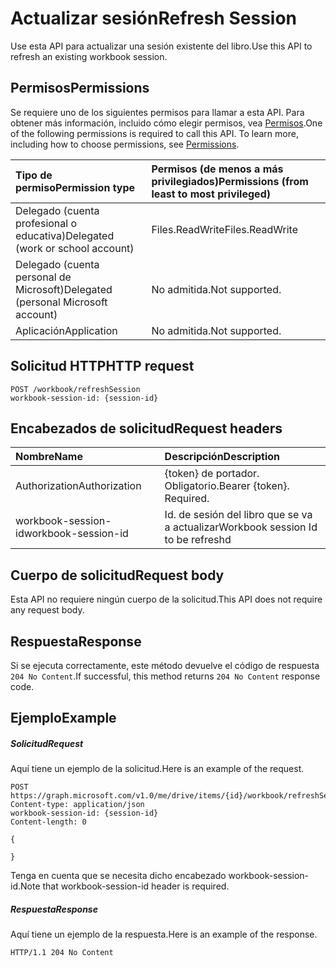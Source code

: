 # <a name="refresh-session"></a><span data-ttu-id="69d2a-101">Actualizar sesión</span><span class="sxs-lookup"><span data-stu-id="69d2a-101">Refresh Session</span></span>

<span data-ttu-id="69d2a-102">Use esta API para actualizar una sesión existente del libro.</span><span class="sxs-lookup"><span data-stu-id="69d2a-102">Use this API to refresh an existing workbook session.</span></span> 

## <a name="permissions"></a><span data-ttu-id="69d2a-103">Permisos</span><span class="sxs-lookup"><span data-stu-id="69d2a-103">Permissions</span></span>
<span data-ttu-id="69d2a-p101">Se requiere uno de los siguientes permisos para llamar a esta API. Para obtener más información, incluido cómo elegir permisos, vea [Permisos](../../../concepts/permissions_reference.md).</span><span class="sxs-lookup"><span data-stu-id="69d2a-p101">One of the following permissions is required to call this API. To learn more, including how to choose permissions, see [Permissions](../../../concepts/permissions_reference.md).</span></span>

|<span data-ttu-id="69d2a-106">Tipo de permiso</span><span class="sxs-lookup"><span data-stu-id="69d2a-106">Permission type</span></span>      | <span data-ttu-id="69d2a-107">Permisos (de menos a más privilegiados)</span><span class="sxs-lookup"><span data-stu-id="69d2a-107">Permissions (from least to most privileged)</span></span>              |
|:--------------------|:---------------------------------------------------------|
|<span data-ttu-id="69d2a-108">Delegado (cuenta profesional o educativa)</span><span class="sxs-lookup"><span data-stu-id="69d2a-108">Delegated (work or school account)</span></span> | <span data-ttu-id="69d2a-109">Files.ReadWrite</span><span class="sxs-lookup"><span data-stu-id="69d2a-109">Files.ReadWrite</span></span>    |
|<span data-ttu-id="69d2a-110">Delegado (cuenta personal de Microsoft)</span><span class="sxs-lookup"><span data-stu-id="69d2a-110">Delegated (personal Microsoft account)</span></span> | <span data-ttu-id="69d2a-111">No admitida.</span><span class="sxs-lookup"><span data-stu-id="69d2a-111">Not supported.</span></span>    |
|<span data-ttu-id="69d2a-112">Aplicación</span><span class="sxs-lookup"><span data-stu-id="69d2a-112">Application</span></span> | <span data-ttu-id="69d2a-113">No admitida.</span><span class="sxs-lookup"><span data-stu-id="69d2a-113">Not supported.</span></span> |

## <a name="http-request"></a><span data-ttu-id="69d2a-114">Solicitud HTTP</span><span class="sxs-lookup"><span data-stu-id="69d2a-114">HTTP request</span></span>
<!-- { "blockType": "ignored" } -->
```http
POST /workbook/refreshSession
workbook-session-id: {session-id}
```
## <a name="request-headers"></a><span data-ttu-id="69d2a-115">Encabezados de solicitud</span><span class="sxs-lookup"><span data-stu-id="69d2a-115">Request headers</span></span>
| <span data-ttu-id="69d2a-116">Nombre</span><span class="sxs-lookup"><span data-stu-id="69d2a-116">Name</span></span>       | <span data-ttu-id="69d2a-117">Descripción</span><span class="sxs-lookup"><span data-stu-id="69d2a-117">Description</span></span>|
|:---------------|:----------|
| <span data-ttu-id="69d2a-118">Authorization</span><span class="sxs-lookup"><span data-stu-id="69d2a-118">Authorization</span></span>  | <span data-ttu-id="69d2a-p102">{token} de portador. Obligatorio.</span><span class="sxs-lookup"><span data-stu-id="69d2a-p102">Bearer {token}. Required.</span></span> |
| <span data-ttu-id="69d2a-121">workbook-session-id</span><span class="sxs-lookup"><span data-stu-id="69d2a-121">workbook-session-id</span></span> | <span data-ttu-id="69d2a-122">Id. de sesión del libro que se va a actualizar</span><span class="sxs-lookup"><span data-stu-id="69d2a-122">Workbook session Id to be refreshd</span></span> |

## <a name="request-body"></a><span data-ttu-id="69d2a-123">Cuerpo de solicitud</span><span class="sxs-lookup"><span data-stu-id="69d2a-123">Request body</span></span>
<span data-ttu-id="69d2a-124">Esta API no requiere ningún cuerpo de la solicitud.</span><span class="sxs-lookup"><span data-stu-id="69d2a-124">This API does not require any request body.</span></span>

## <a name="response"></a><span data-ttu-id="69d2a-125">Respuesta</span><span class="sxs-lookup"><span data-stu-id="69d2a-125">Response</span></span>

<span data-ttu-id="69d2a-126">Si se ejecuta correctamente, este método devuelve el código de respuesta `204 No Content`.</span><span class="sxs-lookup"><span data-stu-id="69d2a-126">If successful, this method returns `204 No Content` response code.</span></span>

## <a name="example"></a><span data-ttu-id="69d2a-127">Ejemplo</span><span class="sxs-lookup"><span data-stu-id="69d2a-127">Example</span></span>
##### <a name="request"></a><span data-ttu-id="69d2a-128">Solicitud</span><span class="sxs-lookup"><span data-stu-id="69d2a-128">Request</span></span>
<span data-ttu-id="69d2a-129">Aquí tiene un ejemplo de la solicitud.</span><span class="sxs-lookup"><span data-stu-id="69d2a-129">Here is an example of the request.</span></span>
<!-- {
  "blockType": "request",
  "name": "refresh_excel_session"
}-->
```http
POST https://graph.microsoft.com/v1.0/me/drive/items/{id}/workbook/refreshSession
Content-type: application/json
workbook-session-id: {session-id}
Content-length: 0

{

}
```

<span data-ttu-id="69d2a-130">Tenga en cuenta que se necesita dicho encabezado workbook-session-id.</span><span class="sxs-lookup"><span data-stu-id="69d2a-130">Note that workbook-session-id header is required.</span></span> 


##### <a name="response"></a><span data-ttu-id="69d2a-131">Respuesta</span><span class="sxs-lookup"><span data-stu-id="69d2a-131">Response</span></span>
<span data-ttu-id="69d2a-132">Aquí tiene un ejemplo de la respuesta.</span><span class="sxs-lookup"><span data-stu-id="69d2a-132">Here is an example of the response.</span></span> 

<!-- {
  "blockType": "response",
  "truncated": true
} -->
```http
HTTP/1.1 204 No Content
```